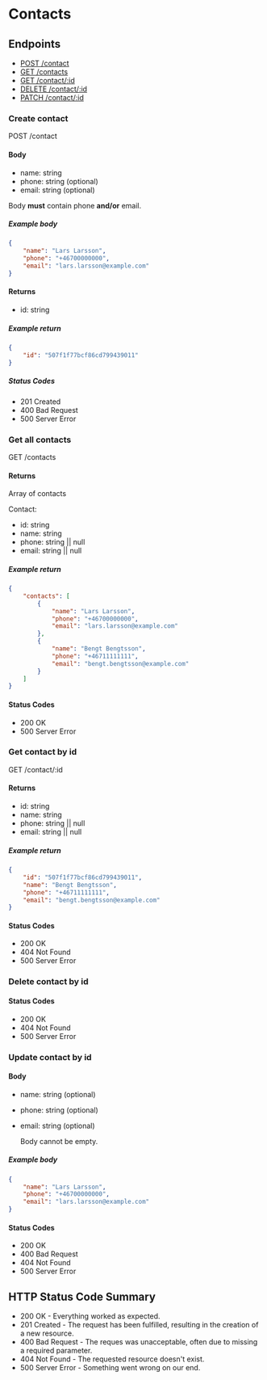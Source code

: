 # Contacts

## Endpoints

- [POST /contact](#create-contact)
- [GET /contacts](#get-all-contacts)
- [GET /contact/:id](#get-contact-by-id)
- [DELETE /contact/:id](#delete-contact-by-id)
- [PATCH /contact/:id](#update-contact-by-id)

### Create contact

POST /contact

#### Body

- name: string
- phone: string (optional)
- email: string (optional)

Body **must** contain phone **and/or** email.

##### Example body

```JSON
{
    "name": "Lars Larsson",
    "phone": "+46700000000",
    "email": "lars.larsson@example.com"
}
```

#### Returns

- id: string

##### Example return

```JSON
{
    "id": "507f1f77bcf86cd799439011"
}
```

##### Status Codes

- 201 Created
- 400 Bad Request
- 500 Server Error

### Get all contacts

GET /contacts

#### Returns

Array of contacts

Contact:

- id: string
- name: string
- phone: string || null
- email: string || null

##### Example return

```JSON
{
    "contacts": [
        {
            "name": "Lars Larsson",
            "phone": "+46700000000",
            "email": "lars.larsson@example.com"
        },
        {
            "name": "Bengt Bengtsson",
            "phone": "+46711111111",
            "email": "bengt.bengtsson@example.com"
        }
    ]
}
```

#### Status Codes

- 200 OK
- 500 Server Error

### Get contact by id

GET /contact/:id

#### Returns

- id: string
- name: string
- phone: string || null
- email: string || null

##### Example return

```JSON
{
    "id": "507f1f77bcf86cd799439011",
    "name": "Bengt Bengtsson",
    "phone": "+46711111111",
    "email": "bengt.bengtsson@example.com"
}
```

#### Status Codes

- 200 OK
- 404 Not Found
- 500 Server Error

### Delete contact by id

#### Status Codes

- 200 OK
- 404 Not Found
- 500 Server Error

### Update contact by id

#### Body

- name: string (optional)
- phone: string (optional)
- email: string (optional)

  Body cannot be empty.

##### Example body

```JSON
{
    "name": "Lars Larsson",
    "phone": "+46700000000",
    "email": "lars.larsson@example.com"
}
```

#### Status Codes

- 200 OK
- 400 Bad Request
- 404 Not Found
- 500 Server Error

## HTTP Status Code Summary

- 200 OK - Everything worked as expected.
- 201 Created - The request has been fulfilled, resulting in the creation of a new resource.
- 400 Bad Request - The reques was unacceptable, often due to missing a required parameter.
- 404 Not Found - The requested resource doesn't exist.
- 500 Server Error - Something went wrong on our end.
